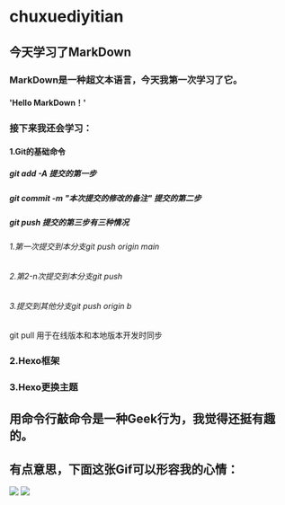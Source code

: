 # chuxuediyitian
## **今天学习了MarkDown**
### MarkDown是一种超文本语言，今天我第一次学习了它。
#### 'Hello MarkDown！'
### 接下来我还会学习：
#### 1.Git的基础命令
##### git add -A      提交的第一步
##### git commit -m "本次提交的修改的备注"      提交的第二步
##### git push  提交的第三步有三种情况 
###### 1.第一次提交到本分支git push origin main
###### 2.第2-n次提交到本分支git push
###### 3.提交到其他分支git push origin b

git pull 用于在线版本和本地版本开发时同步
### 2.Hexo框架
### 3.Hexo更换主题
## 用命令行敲命令是一种**Geek**行为，我觉得还挺有趣的。
## 有点意思，下面这张Gif可以形容我的心情：
 ![](https://qgt-style.oss-cn-hangzhou.aliyuncs.com/newcoursep4/g1/g1-2-2/tenor.gif)
![](https://qgt-style.oss-cn-hangzhou.aliyuncs.com/newcoursep4/g1/g1-2-2/tenor.gif)
